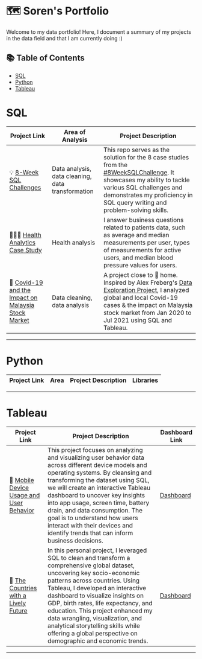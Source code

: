 # 🗺 Soren's Portfolio

Welcome to my data portfolio! Here, I document a summary of my projects in the data field and that I am currently doing :) 

## 📚 Table of Contents
- [SQL](#sql)
- [Python](#python)
- [Tableau](#tableau)

# SQL

| Project Link | Area of Analysis | Project Description | 
|---|---|---|
| 💡 [8-Week SQL Challenges](https://github.com/katiehuangx/8-Week-SQL-Challenge) | Data analysis, data cleaning, data transformation | This repo serves as the solution for the 8 case studies from the [#8WeekSQLChallenge](https://8weeksqlchallenge.com). It showcases my ability to tackle various SQL challenges and demonstrates my proficiency in SQL query writing and problem-solving skills. | 
| 👩🏻‍⚕️ [Health Analytics Case Study](https://github.com/katiehuangx/Serious-SQL-Apprenticeship/blob/main/Health%20Analytics%20Mini%20Case%20Study.md) | Health analysis | I answer business questions related to patients data, such as average and median measurements per user, types of measurements for active users, and median blood pressure values for users. |  
| 🦠 [Covid-19 and the Impact on Malaysia Stock Market](https://github.com/katiehuangx/Covid-19-and-Impact-on-Malaysia-stock-market) | Data cleaning, data analysis | A project close to 🏡 home. Inspired by Alex Freberg's [Data Exploration Project](https://www.youtube.com/watch?v=qfyynHBFOsM&list=PLUaB-1hjhk8H48Pj32z4GZgGWyylqv85f&index=1), I analyzed global and local Covid-19 cases & the impact on Malaysia stock market from Jan 2020 to Jul 2021 using SQL and Tableau. |  

***

# Python

| Project Link | Area | Project Description | Libraries |    
|---|---|---|---|

***

# Tableau

| Project Link | Project Description | Dashboard Link |
|---|---|---|
| 📱 [Mobile Device Usage and User Behavior](https://github.com/SorenSmith/Mobile-Device-Usage-And-User-Behavior) | This project focuses on analyzing and visualizing user behavior data across different device models and operating systems. By cleansing and transforming the dataset using SQL, we will create an interactive Tableau dashboard to uncover key insights into app usage, screen time, battery drain, and data consumption. The goal is to understand how users interact with their devices and identify trends that can inform business decisions. | [Dashboard](https://public.tableau.com/app/profile/soren.smith/viz/MobileDeviceUsageandUserBehavior_17417366531850/Dashboard1) |
| 🦠 [The Countries with a Lively Future](https://github.com/katiehuangx/Covid-19-and-Impact-on-Malaysia-stock-market) |In this personal project, I leveraged SQL to clean and transform a comprehensive global dataset, uncovering key socio-economic patterns across countries. Using Tableau, I developed an interactive dashboard to visualize insights on GDP, birth rates, life expectancy, and education. This project enhanced my data wrangling, visualization, and analytical storytelling skills while offering a global perspective on demographic and economic trends. | [Dashboard](https://public.tableau.com/app/profile/soren.smith/viz/GlobalCountriesData2023/Dashboard) |

***
